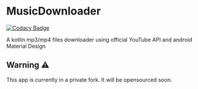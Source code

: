 # MusicDownloader

[![Codacy Badge](https://api.codacy.com/project/badge/Grade/d56a92ad5acd4045ae0a8d7f5946fecc)](https://app.codacy.com/app/cioccarelliandrea01/MusicDownloader?utm_source=github.com&utm_medium=referral&utm_content=AndreaCioccarelli/MusicDownloader&utm_campaign=Badge_Grade_Dashboard)

A kotlin mp3/mp4 files downloader using official YouTube API and android Material Design

## Warning ⚠️
This app is currently in a private fork. It will be opensourced soon.
